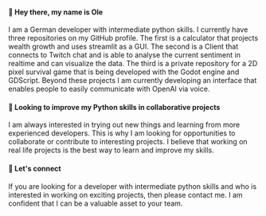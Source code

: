 #### 👋 Hey there, my name is Ole
I am a German developer with intermediate python skills. I currently have three repositories on my GitHub profile.
The first is a calculator that projects wealth growth and uses streamlit as a GUI. The second is a Client that connects to Twitch chat
and is able to analyse the current sentiment in realtime and can visualize the data.
The third is a private repository for a 2D pixel survival game that is being developed with the Godot engine and GDScript.
Beyond these projects I am currently developing an interface that enables people to easily communicate with OpenAI via voice. 

#### 🐍 Looking to improve my Python skills in collaborative projects
I am always interested in trying out new things and learning from more experienced developers.
This is why I am looking for opportunities to collaborate or contribute to interesting projects. I believe that working on real life projects
is the best way to learn and improve my skills.

#### 🔗 Let's connect 
If you are looking for a developer with intermediate python skills and who is interested in working on exciting projects,
then please contact me. I am confident that I can be a valuable asset to your team.
